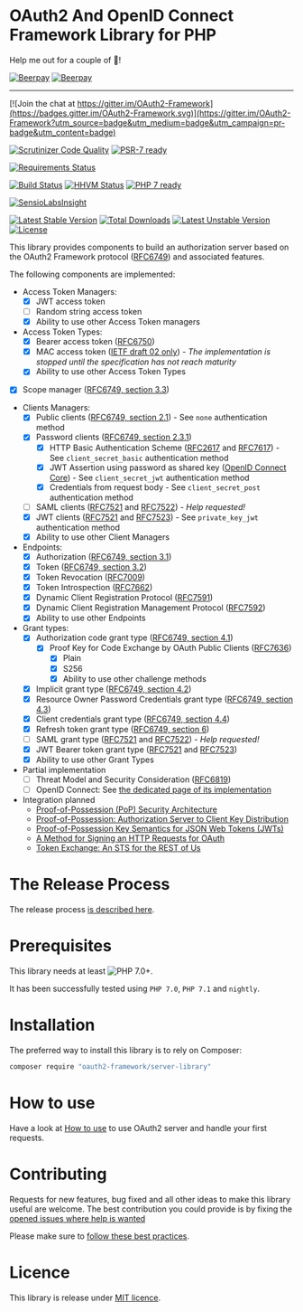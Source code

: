 OAuth2 And OpenID Connect Framework Library for PHP
===================================================

Help me out for a couple of :beers:!

[![Beerpay](https://beerpay.io/OAuth2-Framework/OAuth2-Framework.github.io/badge.svg)](https://beerpay.io/OAuth2-Framework/OAuth2-Framework.github.io)
[![Beerpay](https://beerpay.io/OAuth2-Framework/OAuth2-Framework.github.io/make-wish.svg)](https://beerpay.io/OAuth2-Framework/OAuth2-Framework.github.io)

----

[![Join the chat at https://gitter.im/OAuth2-Framework](https://badges.gitter.im/OAuth2-Framework.svg)](https://gitter.im/OAuth2-Framework?utm_source=badge&utm_medium=badge&utm_campaign=pr-badge&utm_content=badge)

[![Scrutinizer Code Quality](https://scrutinizer-ci.com/g/OAuth2-Framework/security-library/badges/quality-score.png?b=master)](https://scrutinizer-ci.com/g/OAuth2-Framework/security-library/?branch=master)
[![PSR-7 ready](https://img.shields.io/badge/PSR--7-ready-brightgreen.svg)](http://www.php-fig.org/psr/psr-7/)

[![Requirements Status](https://requires.io/github/OAuth2-Framework/server-library/requirements.svg?branch=master)](https://requires.io/github/OAuth2-Framework/server-library/requirements/?branch=master)

[![Build Status](https://travis-ci.org/OAuth2-Framework/server-library.svg?branch=master)](https://travis-ci.org/OAuth2-Framework/server-library)
[![HHVM Status](http://hhvm.h4cc.de/badge/spomky-labs/oauth2-server-library.svg)](http://hhvm.h4cc.de/package/spomky-labs/oauth2-server-library)
[![PHP 7 ready](http://php7ready.timesplinter.ch/OAuth2-Framework/server-library/badge.svg)](https://travis-ci.org/OAuth2-Framework/server-library)

[![SensioLabsInsight](https://insight.sensiolabs.com/projects/3d678a80-f1b8-48a3-b36e-c7f0c6d45939/big.png)](https://insight.sensiolabs.com/projects/3d678a80-f1b8-48a3-b36e-c7f0c6d45939)

[![Latest Stable Version](https://poser.pugx.org/OAuth2-Framework/server-library/v/stable.png)](https://packagist.org/packages/OAuth2-Framework/server-library)
[![Total Downloads](https://poser.pugx.org/OAuth2-Framework/server-library/downloads.png)](https://packagist.org/packages/OAuth2-Framework/server-library)
[![Latest Unstable Version](https://poser.pugx.org/OAuth2-Framework/server-library/v/unstable.png)](https://packagist.org/packages/OAuth2-Framework/server-library)
[![License](https://poser.pugx.org/OAuth2-Framework/server-library/license.png)](https://packagist.org/packages/OAuth2-Framework/server-library)

This library provides components to build an authorization server based on the OAuth2 Framework protocol ([RFC6749](https://tools.ietf.org/html/rfc6749)) and associated features.

The following components are implemented:

* Access Token Managers:
    * [x] JWT access token
    * [ ] Random string access token
    * [x] Ability to use other Access Token managers
* Access Token Types:
    * [x] Bearer access token ([RFC6750](https://tools.ietf.org/html/rfc6750))
    * [x] MAC access token ([IETF draft 02 only](https://tools.ietf.org/html/draft-ietf-oauth-v2-http-mac-02)) - *The implementation is stopped until the specification has not reach maturity*
    * [x] Ability to use other Access Token Types
* [x] Scope manager ([RFC6749, section 3.3](https://tools.ietf.org/html/rfc6749#section-3.3))
* Clients Managers:
    * [x] Public clients ([RFC6749, section 2.1](https://tools.ietf.org/html/rfc6749#section-2.1)) - See `none` authentication method
    * [x] Password clients ([RFC6749, section 2.3.1](https://tools.ietf.org/html/rfc6749#section-2.3.1))
        * [x] HTTP Basic Authentication Scheme ([RFC2617](https://tools.ietf.org/html/rfc2617) and [RFC7617](https://tools.ietf.org/html/rfc7617)) - See `client_secret_basic` authentication method
        * [x] JWT Assertion using password as shared key ([OpenID Connect Core](http://openid.net/specs/openid-connect-core-1_0.html#Signing)) - See `client_secret_jwt` authentication method
        * [x] Credentials from request body - See `client_secret_post` authentication method
    * [ ] SAML clients ([RFC7521](https://tools.ietf.org/html/rfc7521) and [RFC7522](https://tools.ietf.org/html/rfc7522)) - *Help requested!*
    * [x] JWT clients ([RFC7521](https://tools.ietf.org/html/rfc7521) and [RFC7523](https://tools.ietf.org/html/rfc7523)) - See `private_key_jwt` authentication method
    * [x] Ability to use other Client Managers
* Endpoints:
    * [x] Authorization ([RFC6749, section 3.1](https://tools.ietf.org/html/rfc6749#section-3.1))
    * [x] Token ([RFC6749, section 3.2](https://tools.ietf.org/html/rfc6749#section-3.2))
    * [x] Token Revocation ([RFC7009](https://tools.ietf.org/html/rfc7009))
    * [x] Token Introspection ([RFC7662](https://tools.ietf.org/html/rfc7662))
    * [x] Dynamic Client Registration Protocol ([RFC7591](https://tools.ietf.org/html/rfc7591))
    * [x] Dynamic Client Registration Management Protocol ([RFC7592](https://tools.ietf.org/html/rfc7592))
    * [x] Ability to use other Endpoints
* Grant types:
    * [x] Authorization code grant type ([RFC6749, section 4.1](https://tools.ietf.org/html/rfc6749#section-4.1))
        * [x] Proof Key for Code Exchange by OAuth Public Clients ([RFC7636](https://tools.ietf.org/html/rfc7636))
            * [x] Plain
            * [x] S256
            * [x] Ability to use other challenge methods
    * [x] Implicit grant type ([RFC6749, section 4.2](https://tools.ietf.org/html/rfc6749#section-4.2))
    * [x] Resource Owner Password Credentials grant type ([RFC6749, section 4.3](https://tools.ietf.org/html/rfc6749#section-4.3))
    * [x] Client credentials grant type ([RFC6749, section 4.4](https://tools.ietf.org/html/rfc6749#section-4.4))
    * [x] Refresh token grant type ([RFC6749, section 6](https://tools.ietf.org/html/rfc6749#section-6))
    * [ ] SAML grant type ([RFC7521](https://tools.ietf.org/html/rfc7521) and [RFC7522](https://tools.ietf.org/html/rfc7522)) - *Help requested!*
    * [x] JWT Bearer token grant type ([RFC7521](https://tools.ietf.org/html/rfc7521) and [RFC7523](https://tools.ietf.org/html/rfc7523))
    * [x] Ability to use other Grant Types

* Partial implementation
    * [ ] Threat Model and Security Consideration ([RFC6819](https://tools.ietf.org/html/rfc6819))
    * [ ] OpenID Connect: See [the dedicated page of its implementation](doc/OpenID_Connect_Implementation_Status.md)

* Integration planned
    * [Proof-of-Possession (PoP) Security Architecture](https://tools.ietf.org/html/draft-ietf-oauth-pop-architecture)
    * [Proof-of-Possession: Authorization Server to Client Key Distribution](https://tools.ietf.org/html/draft-ietf-oauth-pop-key-distribution)
    * [Proof-of-Possession Key Semantics for JSON Web Tokens (JWTs)](https://tools.ietf.org/html/rfc7800)
    * [A Method for Signing an HTTP Requests for OAuth](https://tools.ietf.org/html/draft-ietf-oauth-signed-http-request)
    * [Token Exchange: An STS for the REST of Us](https://tools.ietf.org/html/draft-ietf-oauth-token-exchange)

# The Release Process

The release process [is described here](doc/Release.md).

# Prerequisites

This library needs at least ![PHP 7.0+](https://img.shields.io/badge/PHP-7.0%2B-ff69b4.svg).

It has been successfully tested using `PHP 7.0`, `PHP 7.1` and `nightly`.

# Installation

The preferred way to install this library is to rely on Composer:

```sh
composer require "oauth2-framework/server-library"
```

# How to use

Have a look at [How to use](doc/Use.md) to use OAuth2 server and handle your first requests.

# Contributing

Requests for new features, bug fixed and all other ideas to make this library useful are welcome.
The best contribution you could provide is by fixing the [opened issues where help is wanted](https://github.com/OAuth2-Framework/server-library/issues?q=is%3Aissue+is%3Aopen+label%3A%22help+wanted%22)

Please make sure to [follow these best practices](doc/Contributing.md).

# Licence

This library is release under [MIT licence](LICENSE).
